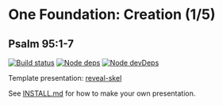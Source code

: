 # One Foundation: Creation (1/5)
## Psalm 95:1-7

[![Build status](https://api.travis-ci.org/sermons/found-creation.svg)](https://travis-ci.org/github/sermons/found-creation)
[![Node deps](https://david-dm.org/sermons/found-creation.svg)](https://david-dm.org/sermons/found-creation)
[![Node devDeps](https://david-dm.org/sermons/found-creation/dev-status.svg)](https://david-dm.org/sermons/found-creation?type=dev)

Template presentation: [reveal-skel](https://github.com/sermons/reveal-skel)

See [INSTALL.md](INSTALL.md)
for how to make your own presentation.

